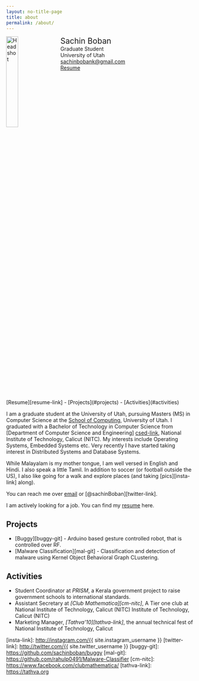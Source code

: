 ```yaml
---
layout: no-title-page
title: about
permalink: /about/
---
```


<div style="width: 100%; display: inline-block;">
    <img src="{{ site.baseurl }}/images/sachin_boban.jpg" alt="Headshot" width="25%" style="float: left;"/>
    <div style="float: left; padding-left: 20px;">
    <span style="font-size: 150%;"> Sachin Boban</span><br>
    Graduate Student<br>
    University of Utah<br>
    <a href="mailto:sachinbobank@gmail.com">sachinbobank@gmail.com</a><br>
    <a href="{{ site.baseurl }}/cv/sachinboban.pdf">Resume</a>
    </div>
</div>
<br>
[Resume][resume-link] -
[Projects](#projects) -
[Activities](#activities)

I am a graduate student at the University of Utah, pursuing Masters (MS) in
Computer Science at the [School of Computing][soc-link], University of Utah. I
graduated with a Bachelor of Technology in Computer Science from
[Department of Computer Science and Engineering] [csed-link], National Institute
of Technology, Calicut (NITC). My interests include Operating Systems, Embedded
Systems etc. Very recently I have started taking interest in Distributed Systems
and Database Systems.

While Malayalam is my mother tongue, I am well versed in English and Hindi. I
also speak a little Tamil. In addition to soccer (or football outside the US),
I also like going for a walk and explore places (and taking [pics][insta-link]
along).

You can reach me over [email](mailto:sachinbobank@gmail.com) or
[@sachinBoban][twitter-link].

I am actively looking for a job. You can find my [resume][resume-link] here.

## Projects
* [Buggy][buggy-git] - Arduino based gesture controlled robot, that is
  controlled over RF.
* [Malware Classification][mal-git] - Classification and detection of malware
  using Kernel Object Behavioral Graph CLustering.

## Activities
* Student Coordinator at _PRISM_, a Kerala government project to raise
  government schools to international standards.
* Assistant Secretary at _[Club Mathematica][cm-nitc]_,  A Tier one club at
  National Institute of Technology, Calicut (NITC)
  Institute of Technology, Calicut (NITC)
* Marketing Manager, _[Tathva'10][tathva-link]_, the annual technical fest of
  National Institute of Technology, Calicut

[soc-link]: https://www.cs.utah.edu/
[csed-link]: http://www.cse.nitc.ac.in/
[resume-link]: /cv/sachinboban.pdf
[insta-link]: http://instagram.com/{{ site.instagram_username }}
[twitter-link]: http://twitter.com/{{ site.twitter_username }}
[buggy-git]: https://github.com/sachinboban/buggy
[mal-git]: https://github.com/rahulp0491/Malware-Classifier
[cm-nitc]: https://www.facebook.com/clubmathematica/
[tathva-link]: https://tathva.org
